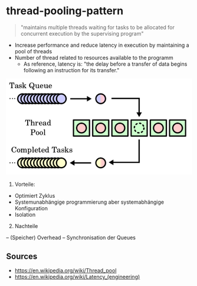 # thread-pooling-pattern

> "maintains multiple threads waiting for tasks to be allocated for concurrent execution by the supervising program"

- Increase performance and reduce latency in execution by maintaining a pool of threads
- Number of thread related to resources available to the programm
  - As reference, latency is: "the delay before a transfer of data begins following an instruction for its transfer."

![](./attachments/thread-pool-pattern.png)

1. Vorteile:

- Optimiert Zyklus
- Systemunabhängige programmierung aber systemabhängige Konfiguration
- Isolation

2. Nachteile

– (Speicher) Overhead – Synchronisation der Queues

## Sources

- <https://en.wikipedia.org/wiki/Thread_pool>
- <https://en.wikipedia.org/wiki/Latency_(engineering)>
